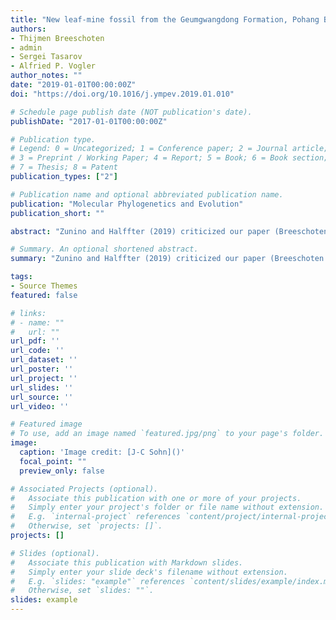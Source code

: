 ```yaml
---
title: "New leaf-mine fossil from the Geumgwangdong Formation, Pohang Basin, South Korea, associates pygmy moths (Lepidoptera, Nepticulidae) with beech trees (Fagaceae, Fagus) in the Miocene"
authors:
- Thijmen Breeschoten
- admin
- Sergei Tasarov
- Alfried P. Vogler
author_notes: ""
date: "2019-01-01T00:00:00Z"
doi: "https://doi.org/10.1016/j.ympev.2019.01.010"

# Schedule page publish date (NOT publication's date).
publishDate: "2017-01-01T00:00:00Z"

# Publication type.
# Legend: 0 = Uncategorized; 1 = Conference paper; 2 = Journal article;
# 3 = Preprint / Working Paper; 4 = Report; 5 = Book; 6 = Book section;
# 7 = Thesis; 8 = Patent
publication_types: ["2"]

# Publication name and optional abbreviated publication name.
publication: "Molecular Phylogenetics and Evolution"
publication_short: ""

abstract: "Zunino and Halffter (2019) criticized our paper (Breeschoten et al., 2016) on phylogenetics and biogeography of the dung beetle genus Onthophagus for failing to cite ten of their co-authored papers related to this topic. They point out that “from both scientific and ethical stand- points they [the authors of Breeschoten et al. (2016)] cannot ignore” these papers, as they already established similar biogeographical and evolutionary conclusions. We did not intend to disregard the authors’ scientific findings but, as presented in these papers, we found it difficult to align their phylogenetic hypotheses with our work."

# Summary. An optional shortened abstract.
summary: "Zunino and Halffter (2019) criticized our paper (Breeschoten et al., 2016) on phylogenetics and biogeography of the dung beetle genus Onthophagus for failing to cite ten of their co-authored papers related to this topic."

tags:
- Source Themes
featured: false

# links:
# - name: ""
#   url: ""
url_pdf: ''
url_code: ''
url_dataset: ''
url_poster: ''
url_project: ''
url_slides: ''
url_source: ''
url_video: ''

# Featured image
# To use, add an image named `featured.jpg/png` to your page's folder. 
image:
  caption: 'Image credit: [J-C Sohn]()'
  focal_point: ""
  preview_only: false

# Associated Projects (optional).
#   Associate this publication with one or more of your projects.
#   Simply enter your project's folder or file name without extension.
#   E.g. `internal-project` references `content/project/internal-project/index.md`.
#   Otherwise, set `projects: []`.
projects: []

# Slides (optional).
#   Associate this publication with Markdown slides.
#   Simply enter your slide deck's filename without extension.
#   E.g. `slides: "example"` references `content/slides/example/index.md`.
#   Otherwise, set `slides: ""`.
slides: example
---
```


